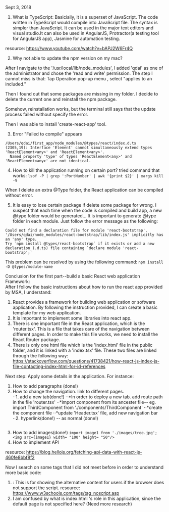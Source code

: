Sept 3, 2018

1. What is TypeScript:
	Basicially, it is a superset of JavaScript. The code written in TypeScript would compile into JavaScript file. The syntax is simpler than JavaScript. It can be used in the major text editors and visual studio.It can also be used in AngularJS, Protractor(a testing tool for AngularJS app), Jasmine for automation testing. 
	
resource: https://www.youtube.com/watch?v=bAPJ2W6Fr4Q

2. Why not able to update the npm version on my mac? 

After I navigate to the '/usr/local/lib/node_modules', I added 'qdai' as one of the administrator and chose the 'read and write' permission.
The step I cannot miss is that: Tap Operation pop-up menu , select "applies to an included."

Then I found out that some packages are missing in my folder. I decide to delete the current one and reinstall the npm package.

Somehow, reinstallation works, but the terminal still says that the update process failed without specify the error. 

Then I was able to install 'create-react-app' tool. 

3. Error "Failed to compile" appears

```
/Users/qdai/first_app/node_modules/@types/react/index.d.ts
(2305,19): Interface 'Element' cannot simultaneously extend types 'ReactElement<any>' and 'ReactElement<any>'.
  Named property 'type' of types 'ReactElement<any>' and 'ReactElement<any>' are not identical.
```

4. How to kill the application running on certain port? 
tried command that works: 
```lsof -P | grep ':PortNumber' | awk '{print $2}' | xargs kill -9```

When I delete an extra @Type folder, the React application can be compiled without error. 

5. It is easy to lose certain package if delete some package for wrong. I suspect that each time when the code is compiled and build app, a new @type folder would be generated...
It is important to generate @type folder in each module. Just follow the error message as the following: 

```
Could not find a declaration file for module 'react-bootstrap'. '/Users/qdai/node_modules/react-bootstrap/lib/index.js' implicitly has an 'any' type.
Try `npm install @types/react-bootstrap` if it exists or add a new declaration (.d.ts) file containing `declare module 'react-bootstrap';`
```
This problem can be resolved by using the following command: 
	```npm install -D @types/module-name```
	
	
Conclusion for the first part--build a basic React web application Framework:	
After I follow the basic instructions about how to run the react app provided by MSA, I understand:
1) React provides a framework for building web application or software application. By following the instruction provided, I can create a basic template for my web application. 
2) It is important to implement some libraries into react app. 
3) There is one important file in the React application, which is the 'router.tsx'. This is a file that takes care of the navigation between different pages. In order to make this file works, we need to install the React Router package. 
4) There is only one html file which is the 'index.html' file in the public folder, and it is linked with a 'index.tsx' file. These two files are linked through the following way:
https://stackoverflow.com/questions/41738421/how-react-js-index-js-file-contacting-index-html-for-id-references

Next step: Apply some details in the application. For instance:
1) How to add paragraphs (done!)
2) How to change the navigation. link to different pages.  
⋅⋅1. add a new tab(done!)
			⋅⋅*In order to deploy a new tab. add route path in the file 'router.tsx'
			⋅⋅*import component from its ancester file-- eg. import ThirdComponent from './components/ThirdComponent'
			⋅⋅*create the component file
			⋅⋅*update 'Header.tsx' file, add new navigation bar
⋅⋅2. hyperlink(done!) -- as normal (done!)
	```<a href= "">
	```
3) How to add images(done!)
		```
		import image1 from './images/tree.jpg';
		 <img src={image1} width= "100" height= "50"/>
		```
4) How to implement API

resource: https://blog.hellojs.org/fetching-api-data-with-react-js-460fe8bbf8f2



Now I search on some tags that I did not meet before in order to understand more basic code:
1) <noscript> : This is for showing the alternative content for users if the browser does not support the script. 
resource: https://www.w3schools.com/tags/tag_noscript.asp
2) I am confused by what is index.html 's role in this application, since the default page is not specified here? (Need more research) 







 